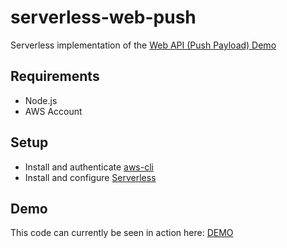 # serverless-web-push

Serverless implementation of the [Web API (Push Payload) Demo](https://serviceworke.rs/push-payload_demo.html)

## Requirements

- Node.js 
- AWS Account

## Setup

- Install and authenticate [aws-cli](https://aws.amazon.com/cli/)  
- Install and configure [Serverless](https://serverless.com/)

## Demo

This code can currently be seen in action here: [DEMO](https://x79n1d1ajl.execute-api.us-east-1.amazonaws.com/dev/index.html)